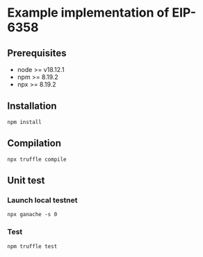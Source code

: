 # Example implementation of EIP-6358

## Prerequisites
- node >= v18.12.1
- npm >= 8.19.2
- npx >= 8.19.2

## Installation
```
npm install
```

## Compilation
```
npx truffle compile
```

## Unit test
### Launch local testnet
```
npx ganache -s 0
```

### Test
```
npm truffle test
```